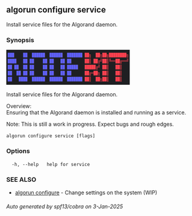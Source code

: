 ## algorun configure service

Install service files for the Algorand daemon.

### Synopsis

                                                                        
<img alt="Terminal Render" src="/docs/nodekit.png" width="65%">                 
                                                                        
                                                                        
Install service files for the Algorand daemon.                          
                                                                        
Overview:                                                               
Ensuring that the Algorand daemon is installed and running as a service.
                                                                        
Note: This is still a work in progress. Expect bugs and rough edges.    

```
algorun configure service [flags]
```

### Options

```
  -h, --help   help for service
```

### SEE ALSO

* [algorun configure](/docs/algorun_configure.md)	 - Change settings on the system (WIP)

###### Auto generated by spf13/cobra on 3-Jan-2025
